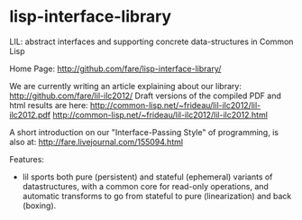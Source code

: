 lisp-interface-library
======================

LIL: abstract interfaces and supporting concrete data-structures in Common Lisp

Home Page:
	http://github.com/fare/lisp-interface-library/

We are currently writing an article explaining about our library:
	http://github.com/fare/lil-ilc2012/
Draft versions of the compiled PDF and html results are here:
	http://common-lisp.net/~frideau/lil-ilc2012/lil-ilc2012.pdf
	http://common-lisp.net/~frideau/lil-ilc2012/lil-ilc2012.html

A short introduction on our "Interface-Passing Style" of programming, is also at:
	http://fare.livejournal.com/155094.html

Features:

* lil sports both pure (persistent) and stateful (ephemeral) variants of datastructures,
 with a common core for read-only operations, and automatic transforms to go from
 stateful to pure (linearization) and back (boxing).
